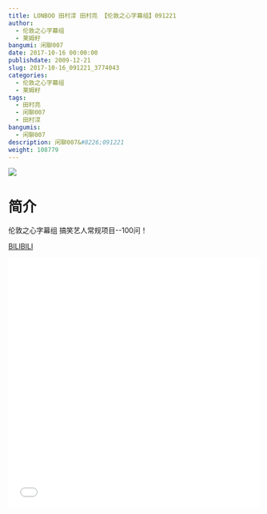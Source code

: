 ```yaml
---
title: LONBOO 田村淳 田村亮 【伦敦之心字幕组】091221
author: 
  - 伦敦之心字幕组
  - 莱姆籽
bangumi: 闲聊007
date: 2017-10-16 00:00:00
publishdate: 2009-12-21
slug: 2017-10-16_091221_3774043
categories: 
  - 伦敦之心字幕组
  - 莱姆籽
tags: 
  - 田村亮
  - 闲聊007
  - 田村淳
bangumis: 
  - 闲聊007
description: 闲聊007&#8226;091221
weight: 108779
---
```


![](https://i.imgur.com/Wu0UNWi.jpg)

# 简介  
伦敦之心字幕组 搞笑艺人常规项目--100问！

  [BILIBILI](https://www.bilibili.com/video/av3774043/)


<div class="vcontainer">  <iframe class='video' src="//www.bilibili.com/html/html5player.html?cid=6055959&aid=3774043" width="100%" height="500" frameborder="0" allowfullscreen="allowfullscreen"></iframe></div>

